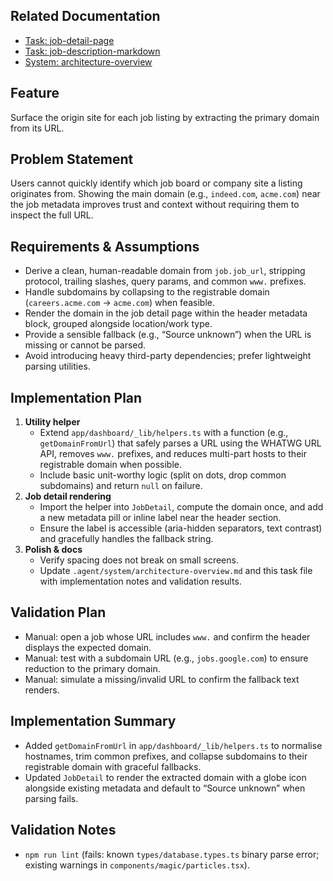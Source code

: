 ## Related Documentation
- [Task: job-detail-page](./job-detail-page.md)
- [Task: job-description-markdown](./job-description-markdown.md)
- [System: architecture-overview](../system/architecture-overview.md)

## Feature
Surface the origin site for each job listing by extracting the primary domain from its URL.

## Problem Statement
Users cannot quickly identify which job board or company site a listing originates from. Showing the main domain (e.g., `indeed.com`, `acme.com`) near the job metadata improves trust and context without requiring them to inspect the full URL.

## Requirements & Assumptions
- Derive a clean, human-readable domain from `job.job_url`, stripping protocol, trailing slashes, query params, and common `www.` prefixes.
- Handle subdomains by collapsing to the registrable domain (`careers.acme.com` → `acme.com`) when feasible.
- Render the domain in the job detail page within the header metadata block, grouped alongside location/work type.
- Provide a sensible fallback (e.g., “Source unknown”) when the URL is missing or cannot be parsed.
- Avoid introducing heavy third-party dependencies; prefer lightweight parsing utilities.

## Implementation Plan
1. **Utility helper**
   - Extend `app/dashboard/_lib/helpers.ts` with a function (e.g., `getDomainFromUrl`) that safely parses a URL using the WHATWG URL API, removes `www.` prefixes, and reduces multi-part hosts to their registrable domain when possible.
   - Include basic unit-worthy logic (split on dots, drop common subdomains) and return `null` on failure.
2. **Job detail rendering**
   - Import the helper into `JobDetail`, compute the domain once, and add a new metadata pill or inline label near the header section.
   - Ensure the label is accessible (aria-hidden separators, text contrast) and gracefully handles the fallback string.
3. **Polish & docs**
   - Verify spacing does not break on small screens.
   - Update `.agent/system/architecture-overview.md` and this task file with implementation notes and validation results.

## Validation Plan
- Manual: open a job whose URL includes `www.` and confirm the header displays the expected domain.
- Manual: test with a subdomain URL (e.g., `jobs.google.com`) to ensure reduction to the primary domain.
- Manual: simulate a missing/invalid URL to confirm the fallback text renders.

## Implementation Summary
- Added `getDomainFromUrl` in `app/dashboard/_lib/helpers.ts` to normalise hostnames, trim common prefixes, and collapse subdomains to their registrable domain with graceful fallbacks.
- Updated `JobDetail` to render the extracted domain with a globe icon alongside existing metadata and default to “Source unknown” when parsing fails.

## Validation Notes
- `npm run lint` (fails: known `types/database.types.ts` binary parse error; existing warnings in `components/magic/particles.tsx`).

